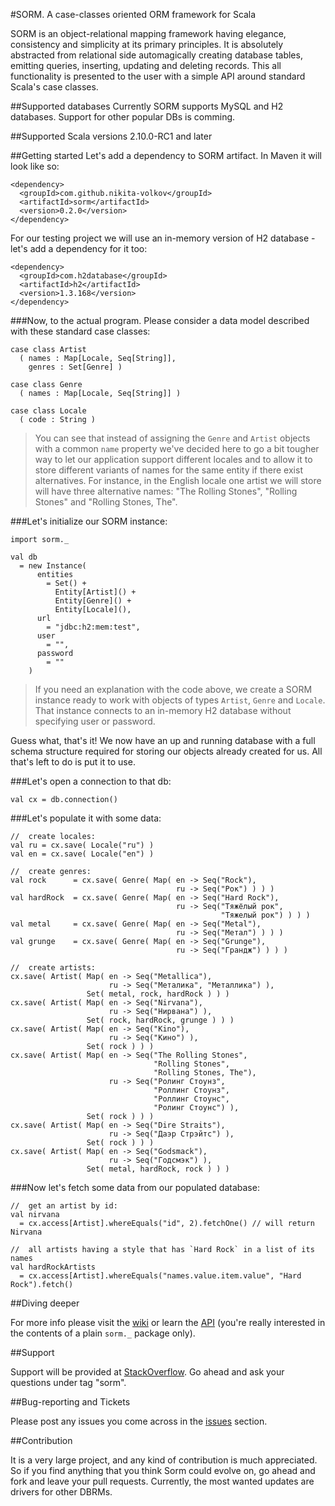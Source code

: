 #SORM. A case-classes oriented ORM framework for Scala

SORM is an object-relational mapping framework having elegance, consistency and simplicity at its primary principles. It is absolutely abstracted from relational side automagically creating database tables, emitting queries, inserting, updating and deleting records. This all functionality is presented to the user with a simple API around standard Scala's case classes. 

##Supported databases
Currently SORM supports MySQL and H2 databases. Support for other popular DBs is comming.

##Supported Scala versions
2.10.0-RC1 and later

##Getting started
Let's add a dependency to SORM artifact. In Maven it will look like so: 

    <dependency>
      <groupId>com.github.nikita-volkov</groupId>
      <artifactId>sorm</artifactId>
      <version>0.2.0</version>
    </dependency>

For our testing project we will use an in-memory version of H2 database - let's add a dependency for it too:

    <dependency>
      <groupId>com.h2database</groupId>
      <artifactId>h2</artifactId>
      <version>1.3.168</version>
    </dependency>

###Now, to the actual program. 
Please consider a data model described with these standard case classes:

    case class Artist
      ( names : Map[Locale, Seq[String]],
        genres : Set[Genre] )

    case class Genre
      ( names : Map[Locale, Seq[String]] )

    case class Locale
      ( code : String )

> You can see that instead of assigning the `Genre` and `Artist` objects with a common `name` property we've decided here to go a bit tougher way to let our application support different locales and to allow it to store different variants of names for the same entity if there exist alternatives. For instance, in the English locale one artist we will store will have three alternative names: "The Rolling Stones", "Rolling Stones" and "Rolling Stones, The".

###Let's initialize our SORM instance:
  
    import sorm._

    val db
      = new Instance(
          entities
            = Set() +
              Entity[Artist]() +
              Entity[Genre]() +
              Entity[Locale](),
          url
            = "jdbc:h2:mem:test",
          user
            = "",
          password
            = ""
        )

> If you need an explanation with the code above, we create a SORM instance ready to work with objects of types `Artist`, `Genre` and `Locale`. That instance connects to an in-memory H2 database without specifying user or password.

Guess what, that's it! We now have an up and running database with a full schema structure required for storing our objects already created for us. All that's left to do is put it to use. 

###Let's open a connection to that db:

    val cx = db.connection()

###Let's populate it with some data:

    //  create locales:
    val ru = cx.save( Locale("ru") )
    val en = cx.save( Locale("en") )

    //  create genres:
    val rock      = cx.save( Genre( Map( en -> Seq("Rock"),
                                         ru -> Seq("Рок") ) ) )
    val hardRock  = cx.save( Genre( Map( en -> Seq("Hard Rock"),
                                         ru -> Seq("Тяжёлый рок", 
                                                   "Тяжелый рок") ) ) )
    val metal     = cx.save( Genre( Map( en -> Seq("Metal"),
                                         ru -> Seq("Метал") ) ) )
    val grunge    = cx.save( Genre( Map( en -> Seq("Grunge"),
                                         ru -> Seq("Грандж") ) ) )

    //  create artists:
    cx.save( Artist( Map( en -> Seq("Metallica"),
                          ru -> Seq("Металика", "Металлика") ),
                     Set( metal, rock, hardRock ) ) )
    cx.save( Artist( Map( en -> Seq("Nirvana"),
                          ru -> Seq("Нирвана") ),
                     Set( rock, hardRock, grunge ) ) )
    cx.save( Artist( Map( en -> Seq("Kino"),
                          ru -> Seq("Кино") ),
                     Set( rock ) ) )
    cx.save( Artist( Map( en -> Seq("The Rolling Stones",
                                    "Rolling Stones",
                                    "Rolling Stones, The"),
                          ru -> Seq("Ролинг Стоунз",
                                    "Роллинг Стоунз",
                                    "Роллинг Стоунс",
                                    "Ролинг Стоунс") ),
                     Set( rock ) ) )
    cx.save( Artist( Map( en -> Seq("Dire Straits"),
                          ru -> Seq("Даэр Стрэйтс") ),
                     Set( rock ) ) )
    cx.save( Artist( Map( en -> Seq("Godsmack"),
                          ru -> Seq("Годсмэк") ),
                     Set( metal, hardRock, rock ) ) )

###Now let's fetch some data from our populated database:

    //  get an artist by id:
    val nirvana
      = cx.access[Artist].whereEquals("id", 2).fetchOne() // will return Nirvana

    //  all artists having a style that has `Hard Rock` in a list of its names
    val hardRockArtists
      = cx.access[Artist].whereEquals("names.value.item.value", "Hard Rock").fetch()

##Diving deeper

For more info please visit the [wiki](https://github.com/nikita-volkov/sorm/wiki) or learn the [API](http://nikita-volkov.github.com/sorm/api/) (you're really interested in the contents of a plain `sorm._` package only).

##Support

Support will be provided at [StackOverflow](http://stackoverflow.com/). Go ahead and ask your questions under tag "sorm".

##Bug-reporting and Tickets

Please post any issues you come across in the [issues](https://github.com/nikita-volkov/sorm/issues) section.

##Contribution
    
It is a very large project, and any kind of contribution is much appreciated. So if you find anything that you think Sorm could evolve on, go ahead and fork and leave your pull requests. Currently, the most wanted updates are drivers for other DBRMs.
